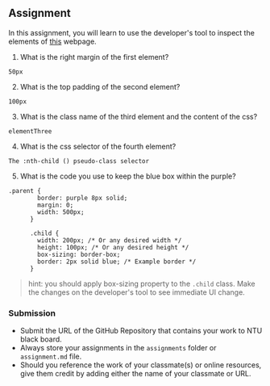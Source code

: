 ## Assignment

In this assignment, you will learn to use the developer's tool to inspect the elements of [this](https://nznznh.csb.app/) webpage.

1. What is the right margin of the first element? 
```
50px
```

2. What is the top padding of the second element?
```
100px
```

3. What is the class name of the third element and the content of the css?
```
elementThree
```

4. What is the css selector of the fourth element?
```
The :nth-child () pseudo-class selector
```

5. What is the code you use to keep the blue box within the purple?
```
.parent {
        border: purple 8px solid;
        margin: 0;
        width: 500px;
      }

      .child {
        width: 200px; /* Or any desired width */
        height: 100px; /* Or any desired height */
        box-sizing: border-box;
        border: 2px solid blue; /* Example border */
      }
```

> hint: you should apply box-sizing property to the `.child` class. Make the changes on the developer's tool to see immediate UI change.



### Submission 

- Submit the URL of the GitHub Repository that contains your work to NTU black board.
- Always store your assignments in the `assignments` folder or `assignment.md` file.
- Should you reference the work of your classmate(s) or online resources, give them credit by adding either the name of your classmate or URL. 
